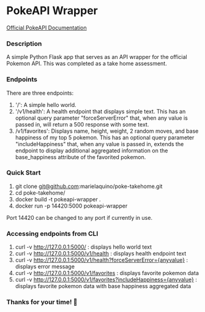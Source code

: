 # PokeAPI Wrapper 
[Official PokeAPI Documentation](https://pokeapi.co/docs/v2)

### Description
A simple Python Flask app that serves as an API wrapper for the official Pokemon API.
This was completed as a take home assessment. 

### Endpoints
There are three endpoints: 
1. '/': A simple hello world. 
2. '/v1/health': A health endpoint that displays simple text. This has an optional query parameter "forceServerError" that, when any value is passed in, will return a 500 response with some text.
3. /v1/favorites': Displays name, height, weight, 2 random moves, and base happiness of my top 5 pokemon. This has an optional query parameter "includeHappiness" that, when any value is passed in, extends the endpoint to display additional aggregated information on the base_happiness attribute of the favorited pokemon.


### Quick Start

1. git clone git@github.com:marielaquino/poke-takehome.git
2. cd poke-takehome/
3. docker build -t pokeapi-wrapper .
4. docker run -p 14420:5000 pokeapi-wrapper

Port 14420 can be changed to any port if currently in use. 

### Accessing endpoints from CLI 

1. curl -v http://127.0.0.1:5000/ : displays hello world text 
2. curl -v http://127.0.0.1:5000/v1/health : displays health endpoint text
3. curl -v http://127.0.0.1:5000/v1/health?forceServerError={anyvalue} : displays error message 
4. curl -v http://127.0.0.1:5000/v1/favorites : displays favorite pokemon data
5. curl -v http://127.0.0.1:5000/v1/favorites?includeHappiness={anyvalue} : displays favorite pokemon data with base happiness aggregated data 

### Thanks for your time! 🙏 

